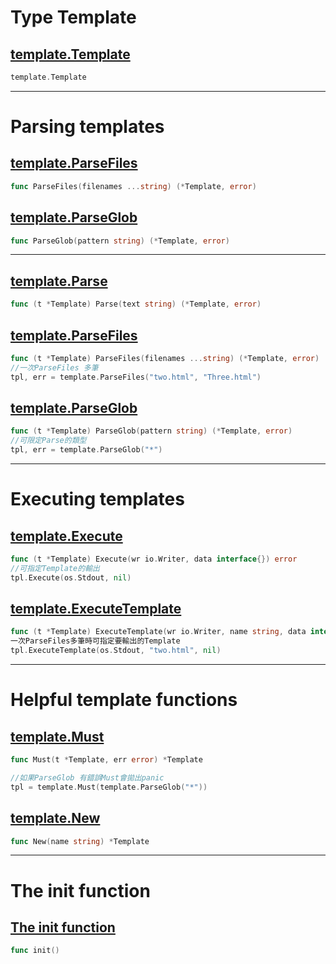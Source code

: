 # Type Template

## [template.Template](https://godoc.org/text/template#Template)
``` Go
template.Template
```

***

# Parsing templates

## [template.ParseFiles](https://godoc.org/text/template#ParseFiles)
``` Go
func ParseFiles(filenames ...string) (*Template, error)
```

## [template.ParseGlob](https://godoc.org/text/template#ParseGlob)
``` Go
func ParseGlob(pattern string) (*Template, error)
```
***

## [template.Parse](https://godoc.org/text/template#Template.Parse)
``` Go
func (t *Template) Parse(text string) (*Template, error)
```

## [template.ParseFiles](https://godoc.org/text/template#Template.ParseFiles)
``` Go
func (t *Template) ParseFiles(filenames ...string) (*Template, error)
//一次ParseFiles 多筆
tpl, err = template.ParseFiles("two.html", "Three.html")
```

## [template.ParseGlob](https://godoc.org/text/template#Template.ParseGlob)
``` Go
func (t *Template) ParseGlob(pattern string) (*Template, error)
//可限定Parse的類型
tpl, err = template.ParseGlob("*")
```

***

# Executing templates

## [template.Execute](https://godoc.org/text/template#Template.Execute)
``` Go
func (t *Template) Execute(wr io.Writer, data interface{}) error
//可指定Template的輸出
tpl.Execute(os.Stdout, nil)
```

## [template.ExecuteTemplate](https://godoc.org/text/template#Template.ExecuteTemplate)
``` Go
func (t *Template) ExecuteTemplate(wr io.Writer, name string, data interface{}) error
一次ParseFiles多筆時可指定要輸出的Template
tpl.ExecuteTemplate(os.Stdout, "two.html", nil)

```

***

# Helpful template functions 

## [template.Must](https://godoc.org/text/template#Must)
``` Go
func Must(t *Template, err error) *Template
```
``` Go
//如果ParseGlob 有錯誤Must會拋出panic
tpl = template.Must(template.ParseGlob("*"))
```

## [template.New](https://godoc.org/text/template#New)
``` Go
func New(name string) *Template
```

***

# The init function

## [The init function](https://golang.org/doc/effective_go.html#init)
``` Go
func init()
```
